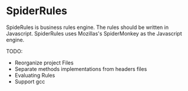 SpiderRules
===========
SpideRules is business rules engine. The rules should be written in Javascript.
SpiderRules uses Mozillas's SpiderMonkey as the Javascript engine.

TODO:
- Reorganize project Files
- Separate methods implementations from headers files
- Evaluating Rules
- Support gcc
